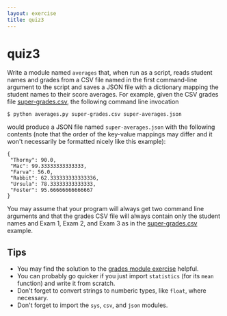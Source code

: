 ```yaml
---
layout: exercise
title: quiz3
---
```


# quiz3

Write a module named `averages` that, when run as a script, reads student names and grades from a CSV file named in the first command-line argument to the script and saves a JSON file with a dictionary mapping the student names to their score averages. For example, given the CSV grades file [super-grades.csv](super-grades.csv), the following command line invocation

```
$ python averages.py super-grades.csv super-averages.json
```

would produce a JSON file named `super-averages.json` with the following contents (note that the order of the key-value mappings may differ and it won't necessarily be formatted nicely like this example):

```
{
 "Thorny": 90.0,
 "Mac": 99.33333333333333,
 "Farva": 56.0,
 "Rabbit": 62.333333333333336,
 "Ursula": 78.33333333333333,
 "Foster": 95.66666666666667
}
```

You may assume that your program will always get two command line arguments and that the grades CSV file will always contain only the student names and Exam 1, Exam 2, and Exam 3 as in the [super-grades.csv](super-grades.csv) example.

## Tips

- You may find the solution to the [grades module exercise](grades.html) helpful.
- You can probably go quicker if you just import `statistics` (for its `mean` function) and write it from scratch.
- Don't forget to convert strings to numberic types, like `float`, where necessary.
- Don't forget to import the `sys`, `csv`, and `json` modules.
